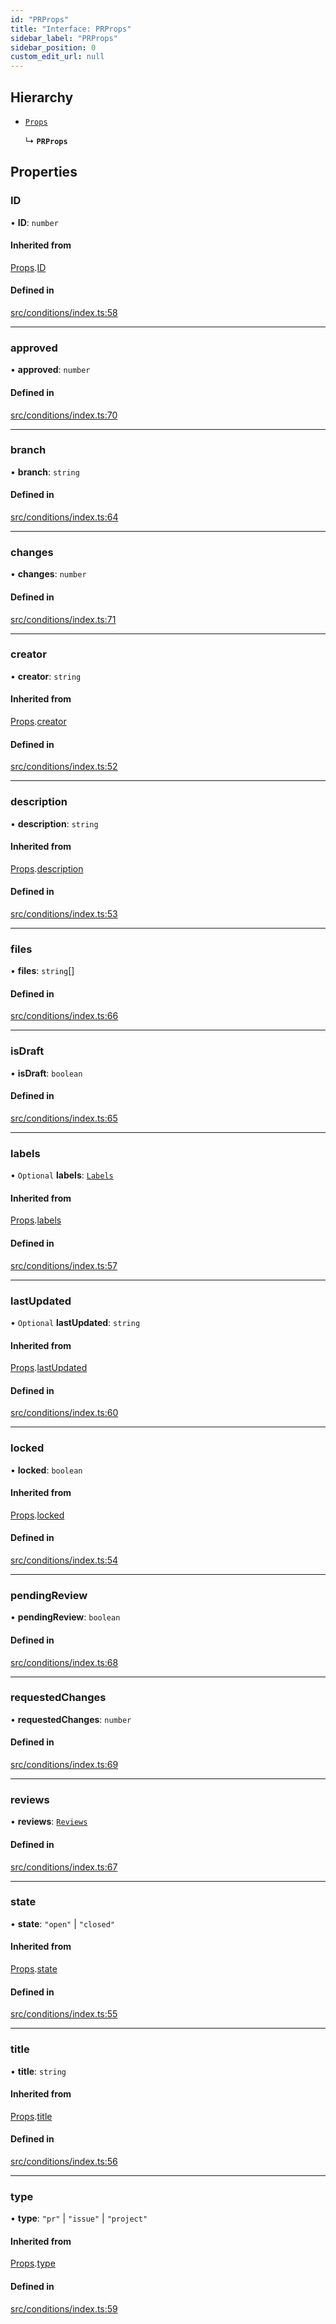 ```yaml
---
id: "PRProps"
title: "Interface: PRProps"
sidebar_label: "PRProps"
sidebar_position: 0
custom_edit_url: null
---
```


## Hierarchy

- [`Props`](internal.Props.md)

  ↳ **`PRProps`**

## Properties

### ID

• **ID**: `number`

#### Inherited from

[Props](internal.Props.md).[ID](internal.Props.md#id)

#### Defined in

[src/conditions/index.ts:58](https://github.com/Resnovas/smartcloud/blob/b9e22a9/src/conditions/index.ts#L58)

___

### approved

• **approved**: `number`

#### Defined in

[src/conditions/index.ts:70](https://github.com/Resnovas/smartcloud/blob/b9e22a9/src/conditions/index.ts#L70)

___

### branch

• **branch**: `string`

#### Defined in

[src/conditions/index.ts:64](https://github.com/Resnovas/smartcloud/blob/b9e22a9/src/conditions/index.ts#L64)

___

### changes

• **changes**: `number`

#### Defined in

[src/conditions/index.ts:71](https://github.com/Resnovas/smartcloud/blob/b9e22a9/src/conditions/index.ts#L71)

___

### creator

• **creator**: `string`

#### Inherited from

[Props](internal.Props.md).[creator](internal.Props.md#creator)

#### Defined in

[src/conditions/index.ts:52](https://github.com/Resnovas/smartcloud/blob/b9e22a9/src/conditions/index.ts#L52)

___

### description

• **description**: `string`

#### Inherited from

[Props](internal.Props.md).[description](internal.Props.md#description)

#### Defined in

[src/conditions/index.ts:53](https://github.com/Resnovas/smartcloud/blob/b9e22a9/src/conditions/index.ts#L53)

___

### files

• **files**: `string`[]

#### Defined in

[src/conditions/index.ts:66](https://github.com/Resnovas/smartcloud/blob/b9e22a9/src/conditions/index.ts#L66)

___

### isDraft

• **isDraft**: `boolean`

#### Defined in

[src/conditions/index.ts:65](https://github.com/Resnovas/smartcloud/blob/b9e22a9/src/conditions/index.ts#L65)

___

### labels

• `Optional` **labels**: [`Labels`](Labels.md)

#### Inherited from

[Props](internal.Props.md).[labels](internal.Props.md#labels)

#### Defined in

[src/conditions/index.ts:57](https://github.com/Resnovas/smartcloud/blob/b9e22a9/src/conditions/index.ts#L57)

___

### lastUpdated

• `Optional` **lastUpdated**: `string`

#### Inherited from

[Props](internal.Props.md).[lastUpdated](internal.Props.md#lastupdated)

#### Defined in

[src/conditions/index.ts:60](https://github.com/Resnovas/smartcloud/blob/b9e22a9/src/conditions/index.ts#L60)

___

### locked

• **locked**: `boolean`

#### Inherited from

[Props](internal.Props.md).[locked](internal.Props.md#locked)

#### Defined in

[src/conditions/index.ts:54](https://github.com/Resnovas/smartcloud/blob/b9e22a9/src/conditions/index.ts#L54)

___

### pendingReview

• **pendingReview**: `boolean`

#### Defined in

[src/conditions/index.ts:68](https://github.com/Resnovas/smartcloud/blob/b9e22a9/src/conditions/index.ts#L68)

___

### requestedChanges

• **requestedChanges**: `number`

#### Defined in

[src/conditions/index.ts:69](https://github.com/Resnovas/smartcloud/blob/b9e22a9/src/conditions/index.ts#L69)

___

### reviews

• **reviews**: [`Reviews`](../#reviews)

#### Defined in

[src/conditions/index.ts:67](https://github.com/Resnovas/smartcloud/blob/b9e22a9/src/conditions/index.ts#L67)

___

### state

• **state**: ``"open"`` \| ``"closed"``

#### Inherited from

[Props](internal.Props.md).[state](internal.Props.md#state)

#### Defined in

[src/conditions/index.ts:55](https://github.com/Resnovas/smartcloud/blob/b9e22a9/src/conditions/index.ts#L55)

___

### title

• **title**: `string`

#### Inherited from

[Props](internal.Props.md).[title](internal.Props.md#title)

#### Defined in

[src/conditions/index.ts:56](https://github.com/Resnovas/smartcloud/blob/b9e22a9/src/conditions/index.ts#L56)

___

### type

• **type**: ``"pr"`` \| ``"issue"`` \| ``"project"``

#### Inherited from

[Props](internal.Props.md).[type](internal.Props.md#type)

#### Defined in

[src/conditions/index.ts:59](https://github.com/Resnovas/smartcloud/blob/b9e22a9/src/conditions/index.ts#L59)
